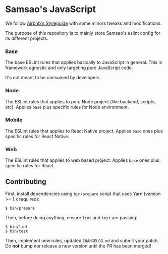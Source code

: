 # Samsao's JavaScript

We follow [Airbnb's Styleguide](https://github.com/airbnb/javascript) with some minors tweaks and modifications.

The purpose of this repository is to mainly store Samsao's eslint config for its different projects.

### Base

The base ESLint rules that applies basically to JavaScript in general. This is framework agnostic and only
targeting pure JavaScript code.

It's not meant to be consumed by developers.

### Node

The ESLint rules that applies to pure Node project (like backend, scripts, etc). Applies `base` plus specific rules for Node environment.

### Mobile

The ESLint rules that applies to React Native project. Applies `base` ones plus specific rules for React Native.

### Web

The ESLint rules that applies to web based project. Applies `base` ones plus specific rules for React.

## Contributing

First, install dependencies using `bin/prepare` script that uses Yarn 
(version >= 1.x required):

```
$ bin/prepare
```

Then, before doing anything, ensure `lint` and `test` are passing:

```
$ bin/lint
$ bin/test
```

Then, implement new rules, updated `CHANGELOG.md` and submit your patch. Do **not**
bump nor release a new version until the PR has been merged! 
